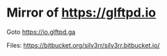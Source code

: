 # Mirror of https://glftpd.io

Goto https://io.glftpd.ga

Files: https://bitbucket.org/silv3rr/silv3rr.bitbucket.io/
